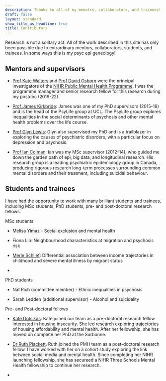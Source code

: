 ```yaml
---
description: Thanks to all of my menotrs, collaborators, and trainees!
draft: false
layout: standard
show_title_as_headline: true
title: Contributors
---
```


Research is not a solitary act. All of the work described in this site has only been possible due to extrardinary mentors, collaborators, students, and trainees. In some ways this is my psyc epi geneology! 

## Mentors and supervisors
+ [Prof Kate Walters](https://iris.ucl.ac.uk/iris/browse/profile?upi=KWALT44) and [Prof David Osborn](https://www.ucl.ac.uk/psychiatry/people/david-osborn) were the principal investigators of the [NIHR Public Mental Health Programme](https://sphr.nihr.ac.uk/category/research/public-mental-health/). I was the programme manager and senior research fellow for this research during my postdoc (2019-22). 

+ [Prof James Kirkbride](https://www.psylife.eu/): James was one of my PhD supervisors (2015-19) and is the head of the PsyLife group at UCL. The PsyLife group explores inequalities in the social determinants of psychosis and other mental health problems over the life course. 

+ [Prof Glyn Lewis](https://www.ucl.ac.uk/brain-sciences/people/professor-glyn-lewis): Glyn also supervised my PhD and is a trailblazer in exploring the causes of psychiatric disorders, with a particular focus on depression and psychosis. 
+ [Prof Ian Colman](http://www.psychepi.com/): Ian was my MSc supervisor (2012-14), who guided me down the garden path of epi, big data, and longitudinal research. His research group is a leading psychiatric epidemiology group in Canada, producing rigorous research long-term processes surrounding common mental disorders and their treatment, including suicidal behaviour.

## Students and trainees 
I have had the opportunity to work with many brilliant students and trainees, including MSc students, PhD students, pre- and post-doctoral research fellows. 

MSc students
+ Melisa Yimaz - Social exclusion and mental health

+ Fiona Lin: Neighbourhood characteristics at migration and psychosis risk 

+ [Merle Schlief](https://iris.ucl.ac.uk/iris/browse/profile?upi=MMSCH77): Differential association between income trajectories in childhood and severe mental illness by migrant status

+ 

PhD students
+ Nat Rich (committee member) - Ethnic inequalities in psychosis

+ Sarah Ledden (additional supervisor) - Alcohol and suicidality

Pre- and Post-doctoral fellows
+ [Kate Dotsikas](https://sphr.nihr.ac.uk/trainee/kate-dotsikas/): Kate joined our team as a pre-doctoral research fellow interested in housing insecurity. She led research exploring trajectories of housing affordability and mental health. After her fellowship, she has moved on complete her PhD at the Sorbonne. 

+ [Dr Ruth Plackett](https://sphr.nihr.ac.uk/news-and-events/behind-the-research-ruth-plackett/). Ruth joined the PMH team as a post-doctoral research fellow. I have worked with her on a cohort study exploring the link between social media and mental health. Since completing her NIHR launching fellowship, she has secureed a NIHR Three Schools Mental Health fellowship to continue her research. 

+ 


